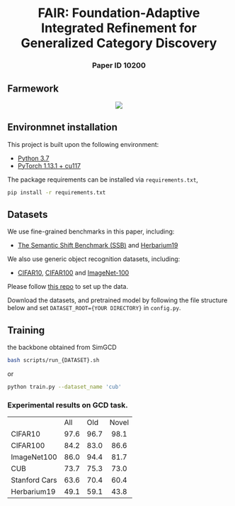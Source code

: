 <div align="center">
  <h1> FAIR: Foundation-Adaptive Integrated
Refinement for Generalized Category Discovery </h1>
</div>

<div align="center">
  <h3>Paper ID 10200 </h3>
</div>

<!-- <p align="center">
  <img src="assets/overview.png" alt="result" width="60%" align="right"/>
</p> -->

## Farmework
<div align="center">
  <img src="https://github.com/byw212/FAIR/blob/main/framework-v4.png">
</div>

## Environmnet installation
This project is built upon the following environment:
* [Python 3.7](https://pytorch.org)
* [PyTorch 1.13.1 + cu117](https://pytorch.org)

The package requirements can be installed via `requirements.txt`, 
```bash
pip install -r requirements.txt
```

## Datasets
We use fine-grained benchmarks in this paper, including:
* [The Semantic Shift Benchmark (SSB)](https://github.com/sgvaze/osr_closed_set_all_you_need#ssb) and [Herbarium19](https://www.kaggle.com/c/herbarium-2019-fgvc6)

We also use generic object recognition datasets, including:
* [CIFAR10](https://pytorch.org/vision/stable/datasets.html), [CIFAR100](https://pytorch.org/vision/stable/datasets.html) and [ImageNet-100](https://image-net.org/download.php)

Please follow [this repo](https://github.com/sgvaze/generalized-category-discovery) to set up the data.

Download the datasets, and pretrained model by following the file structure below and set `DATASET_ROOT={YOUR DIRECTORY}` in `config.py`.

## Training
the backbone obtained from SimGCD
```bash
bash scripts/run_{DATASET}.sh
```
or
```bash
python train.py --dataset_name 'cub' 
```

### Experimental results on GCD task.

<table>
  <tr>
    <td> </td>
    <td>All</td>
    <td>Old</td>
    <td>Novel</td>
  </tr>
  <tr>
    <td>CIFAR10</td>
    <td align="center">97.6</td>
    <td align="center">96.7</td>
    <td align="center">98.1</td>
</tr>
  <tr>
    <td>CIFAR100</td>
    <td align="center">84.2</td>
    <td align="center">83.0</td>
    <td align="center">86.6</td>
</tr>
  <tr>
    <td>ImageNet100</td>
    <td align="center">86.0</td>
    <td align="center">94.4</td>
    <td align="center">81.7</td>
 </tr>
  <tr>
    <td>CUB</td>
    <td align="center">73.7</td>
    <td align="center">75.3</td>
    <td align="center">73.0</td>
 </tr>
  <tr>
    <td>Stanford Cars</td>
    <td align="center">63.6</td>
    <td align="center">70.4</td>
    <td align="center">60.4</td>
 </tr>

  <tr>
    <td>Herbarium19</td>
    <td align="center">49.1</td>
    <td align="center">59.1</td>
    <td align="center">43.8</td>
</tr>
</table>
